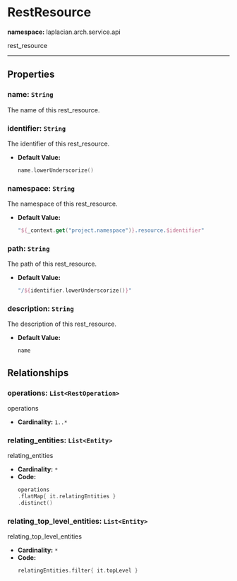 # **RestResource**
**namespace:** laplacian.arch.service.api

rest_resource



---

## Properties

### name: `String`
The name of this rest_resource.

### identifier: `String`
The identifier of this rest_resource.
- **Default Value:**
  ```kotlin
  name.lowerUnderscorize()
  ```

### namespace: `String`
The namespace of this rest_resource.
- **Default Value:**
  ```kotlin
  "${_context.get("project.namespace")}.resource.$identifier"
  ```

### path: `String`
The path of this rest_resource.
- **Default Value:**
  ```kotlin
  "/${identifier.lowerUnderscorize()}"
  ```

### description: `String`
The description of this rest_resource.
- **Default Value:**
  ```kotlin
  name
  ```

## Relationships

### operations: `List<RestOperation>`
operations
- **Cardinality:** `1..*`

### relating_entities: `List<Entity>`
relating_entities
- **Cardinality:** `*`
- **Code:**
  ```kotlin
  operations
  .flatMap{ it.relatingEntities }
  .distinct()
  ```

### relating_top_level_entities: `List<Entity>`
relating_top_level_entities
- **Cardinality:** `*`
- **Code:**
  ```kotlin
  relatingEntities.filter{ it.topLevel }
  ```